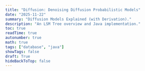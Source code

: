```yaml
---
title: "Diffusion: Denoising Diffusion Probabilistic Models"
date: "2025-11-22"
summary: "Diffusion Models Explained (with Derivation)."
description: "An LSM Tree overview and Java implementation."
toc: true
readTime: true
autonumber: true
math: true
tags: ["database", "java"]
showTags: false
draft: True
hideBackToTop: false
---
```




